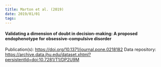 ```yaml
---
title: Marton et al. (2019)
date: 2019/01/01
tags:
---
```


#### Validating a dimension of doubt in decision-making: A proposed endophenotype for obsessive-compulsive disorder

Publication(s): https://doi.org/10.1371/journal.pone.0218182
Data repository: https://archive.data.jhu.edu/dataset.xhtml?persistentId=doi:10.7281/T1/DP2U9M
